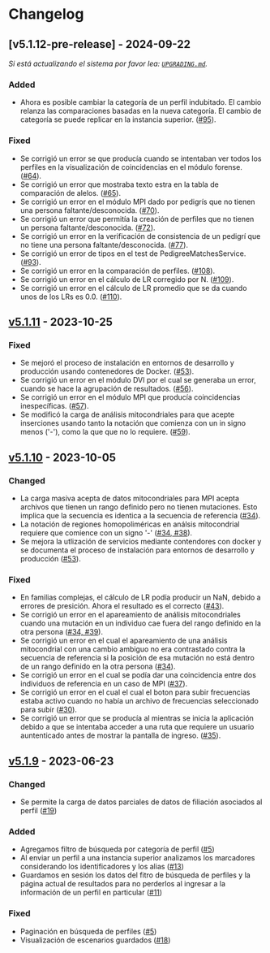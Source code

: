 # Changelog

## [v5.1.12-pre-release] - 2024-09-22

_Si está actualizando el sistema por favor lea:  [`UPGRADING.md`](https://github.com/fundacion-sadosky/genis/blob/main/UPGRADING.md)._

### Added

- Ahora es posible cambiar la categoría de un perfil indubitado.
  El cambio relanza las comparaciones basadas en la nueva categoría.
  El cambio de categoría se puede replicar en la instancia superior.
  ([#95](https://github.com/fundacion-sadosky/genis/issues/95)).

### Fixed

- Se corrigió un error se que producía cuando se intentaban ver todos los perfiles
  en la visualización de coincidencias en el módulo forense.
  ([#64](https://github.com/fundacion-sadosky/genis/issues/64)).
- Se corrigió un error que mostraba texto estra en la tabla de comparación de alelos.
  ([#65](https://github.com/fundacion-sadosky/genis/issues/65)).
- Se corrigió un error en el módulo MPI dado por pedigrís que no tienen una persona
  faltante/desconocida.
  ([#70](https://github.com/fundacion-sadosky/genis/issues/70)).
- Se corrigió un error que permitía la creación de perfiles que no tienen un persona
  faltante/desconocida.
  ([#72](https://github.com/fundacion-sadosky/genis/issues/72)).
- Se corrigió un error en la verificación de consistencia de un pedigrí que no
  tiene una persona faltante/desconocida.
  ([#77](https://github.com/fundacion-sadosky/genis/issues/77)).
- Se corrigió un error de tipos en el test de PedigreeMatchesService.
  ([#93](https://github.com/fundacion-sadosky/genis/issues/93)).
- Se corrigió un error en la comparación de perfiles.
  ([#108](https://github.com/fundacion-sadosky/genis/issues/108)).
- Se corrigió un error en el cálculo de LR corregido por N.
  ([#109](https://github.com/fundacion-sadosky/genis/issues/109)).
- Se corrigió un error en el cálculo de LR promedio que se da cuando unos de los LRs es 0.0.
  ([#110](https://github.com/fundacion-sadosky/genis/issues/110)).

## [v5.1.11] - 2023-10-25

### Fixed

- Se mejoró el proceso de instalación en entornos de desarrollo y producción
  usando contenedores de Docker.
  ([#53](https://github.com/fundacion-sadosky/genis/issues/53)).
- Se corrigió un error en el módulo DVI por el cual se generaba un error,
  cuando se hace la agrupación de resultados.
  ([#56](https://github.com/fundacion-sadosky/genis/issues/56)).
- Se corrigió un error en el módulo MPI que producía coincidencias inespecíficas.
  ([#57](https://github.com/fundacion-sadosky/genis/issues/57)).
- Se modificó la carga de análisis mitocondriales para que acepte inserciones
  usando tanto la notación que comienza con un in signo menos ('-'), como la que
  que no lo requiere.
  ([#59](https://github.com/fundacion-sadosky/genis/issues/59)).

[v5.1.11]: https://github.com/fundacion-sadosky/genis/releases/tag/v5.1.11

## [v5.1.10] - 2023-10-05

### Changed

- La carga masiva acepta de datos mitocondriales para MPI acepta archivos que
  tienen un rango definido pero no tienen mutaciones. Esto implica que la
  secuencia es identica a la secuencia de referencia
  ([#34](https://github.com/fundacion-sadosky/genis/issues/34)).
- La notación de regiones homopoliméricas en análsis mitocondrial requiere que
  comience con un signo '-'
  ([#34, #38](https://github.com/fundacion-sadosky/genis/issues/34)).
- Se mejora la utlización de servicios mediante contendores con docker y se
  documenta el proceso de instalación para entornos de desarrollo y producción
  ([#53](https://github.com/fundacion-sadosky/genis/issues/53)). 

### Fixed

- En familias complejas, el cálculo de LR podía producir un NaN, debido a
  errores de presición. Ahora el resultado es el correcto
  ([#43](https://github.com/fundacion-sadosky/genis/issues/43)).
- Se corrigió un error en el apareamiento de análisis mitocondriales cuando
  una mutación en un individuo cae fuera del rango definido en la otra 
  persona ([#34, #39](https://github.com/fundacion-sadosky/genis/issues/34)).
- Se corrigió un error en el cual el apareamiento de una análisis mitocondrial
  con una cambio ambiguo no era contrastado contra la secuencia de referencia si
  la posición de esa mutación no está dentro de un rango definido en la otra
  persona ([#34](https://github.com/fundacion-sadosky/genis/issues/34)).
- Se corrigió un error en el cual se podía dar una coincidencia entre dos
  individuos de referencia en un caso de MPI
  ([#37](https://github.com/fundacion-sadosky/genis/issues/37)).
- Se corrigió un error en el cual el cual el boton para subir frecuencias estaba
  activo cuando no había un archivo de frecuencias seleccionado para subir
  ([#30](https://github.com/fundacion-sadosky/genis/issues/30)).
- Se corrigió un error que se producía al mientras se inicia la aplicación
  debido a que se intentaba acceder a una ruta que requiere un usuario
  auntenticado antes de mostrar la pantalla de ingreso.
  ([#35](https://github.com/fundacion-sadosky/genis/issues/35)).

[v5.1.10]: https://github.com/fundacion-sadosky/genis/releases/tag/v5.1.10

## [v5.1.9] - 2023-06-23

### Changed
	
- Se permite la carga de datos parciales de datos de filiación asociados al perfil ([#19](https://github.com/fundacion-sadosky/genis/issues/19))

### Added

- Agregamos filtro de búsqueda por categoría de perfil ([#5](https://github.com/fundacion-sadosky/genis/issues/5))
- Al enviar un perfil a una instancia superior analizamos los marcadores considerando los identificadores y los alias ([#13](https://github.com/fundacion-sadosky/genis/issues/13))
- Guardamos en sesión los datos del fitro de búsqueda de perfiles y la página actual de resultados para no perderlos al ingresar a la información de un perfil en particular ([#11](https://github.com/fundacion-sadosky/genis/issues/11))

### Fixed

- Paginación en búsqueda de perfiles ([#5](https://github.com/fundacion-sadosky/genis/issues/5))
- Visualización de escenarios guardados ([#18](https://github.com/fundacion-sadosky/genis/issues/18))

[v5.1.9]: https://github.com/fundacion-sadosky/genis/releases/tag/v5.1.9

